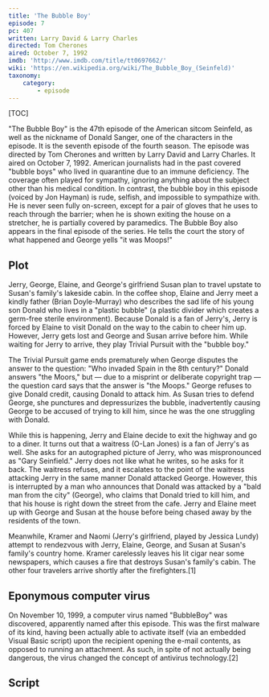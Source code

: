 ```yaml
---
title: 'The Bubble Boy'
episode: 7
pc: 407         
written: Larry David & Larry Charles
directed: Tom Cherones
aired: October 7, 1992
imdb: 'http://www.imdb.com/title/tt0697662/'
wiki: 'https://en.wikipedia.org/wiki/The_Bubble_Boy_(Seinfeld)'
taxonomy:
    category:
        - episode
---
```


[TOC]

"The Bubble Boy" is the 47th episode of the American sitcom Seinfeld, as well as the nickname of Donald Sanger, one of the characters in the episode. It is the seventh episode of the fourth season. The episode was directed by Tom Cherones and written by Larry David and Larry Charles. It aired on October 7, 1992. American journalists had in the past covered "bubble boys" who lived in quarantine due to an immune deficiency. The coverage often played for sympathy, ignoring anything about the subject other than his medical condition. In contrast, the bubble boy in this episode (voiced by Jon Hayman) is rude, selfish, and impossible to sympathize with. He is never seen fully on-screen, except for a pair of gloves that he uses to reach through the barrier; when he is shown exiting the house on a stretcher, he is partially covered by paramedics. The Bubble Boy also appears in the final episode of the series. He tells the court the story of what happened and George yells "it was Moops!"

## Plot

Jerry, George, Elaine, and George's girlfriend Susan plan to travel upstate to Susan's family's lakeside cabin. In the coffee shop, Elaine and Jerry meet a kindly father (Brian Doyle-Murray) who describes the sad life of his young son Donald who lives in a "plastic bubble" (a plastic divider which creates a germ-free sterile environment). Because Donald is a fan of Jerry's, Jerry is forced by Elaine to visit Donald on the way to the cabin to cheer him up. However, Jerry gets lost and George and Susan arrive before him. While waiting for Jerry to arrive, they play Trivial Pursuit with the "bubble boy."

The Trivial Pursuit game ends prematurely when George disputes the answer to the question: "Who invaded Spain in the 8th century?" Donald answers "the Moors," but — due to a misprint or deliberate copyright trap — the question card says that the answer is "the Moops." George refuses to give Donald credit, causing Donald to attack him. As Susan tries to defend George, she punctures and depressurizes the bubble, inadvertently causing George to be accused of trying to kill him, since he was the one struggling with Donald.

While this is happening, Jerry and Elaine decide to exit the highway and go to a diner. It turns out that a waitress (O-Lan Jones) is a fan of Jerry's as well. She asks for an autographed picture of Jerry, who was mispronounced as "Gary Seinfield." Jerry does not like what he writes, so he asks for it back. The waitress refuses, and it escalates to the point of the waitress attacking Jerry in the same manner Donald attacked George. However, this is interrupted by a man who announces that Donald was attacked by a "bald man from the city" (George), who claims that Donald tried to kill him, and that his house is right down the street from the cafe. Jerry and Elaine meet up with George and Susan at the house before being chased away by the residents of the town.

Meanwhile, Kramer and Naomi (Jerry's girlfriend, played by Jessica Lundy) attempt to rendezvous with Jerry, Elaine, George, and Susan at Susan's family's country home. Kramer carelessly leaves his lit cigar near some newspapers, which causes a fire that destroys Susan's family's cabin. The other four travelers arrive shortly after the firefighters.[1]

## Eponymous computer virus

On November 10, 1999, a computer virus named "BubbleBoy" was discovered, apparently named after this episode. This was the first malware of its kind, having been actually able to activate itself (via an embedded Visual Basic script) upon the recipient opening the e-mail contents, as opposed to running an attachment. As such, in spite of not actually being dangerous, the virus changed the concept of antivirus technology.[2]

## Script
